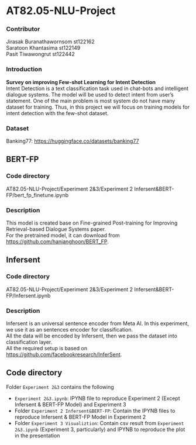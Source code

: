 # AT82.05-NLU-Project
### Contributor  
Jirasak Buranathawornsom st122162  
Saratoon Khantasima st122149  
Pasit Tiwawongrut st122442  

### Introduction 
<b>Survey on improving Few-shot Learning for Intent Detection</b>  
Intent Detection is a text classification task used in chat-bots and intelligent dialogue systems. The model will be used to detect intent from user’s statement. One of the main problem is most system do not have many dataset for training. Thus, in this project we will focus on training models for intent detection with the few-shot dataset.

### Dataset
Banking77: https://huggingface.co/datasets/banking77

## BERT-FP 
### Code directory
AT82.05-NLU-Project/Experiment 2&3/Experiment 2 Infersent&BERT-FP/bert_fp_finetune.ipynb
### Description
This model is created base on Fine-grained Post-training for Improving Retrieval-based Dialogue
Systems paper.  
For the pretrained model, it can download from https://github.com/hanjanghoon/BERT_FP.

## Infersent
### Code directory
AT82.05-NLU-Project/Experiment 2&3/Experiment 2 Infersent&BERT-FP/Infersent.ipynb
### Description
Infersent is an universal sentence encoder from Meta AI. In this experiment, we use it as an sentences encoder for classification.  
All the data will be encoded by Infersent, then we pass the dataset into classification layer.  
All the required setup is based on https://github.com/facebookresearch/InferSent.



## Code directory
Folder `Experiment 2&3` contains the following
- `Experiment 2&3.ipynb`: IPYNB file to reproduce Experiment 2 (Except Infersent & BERT-FP Model) and Experiment 3
- Folder `Experiment 2 Infersent&BERT-FP`: Contain the IPYNB files to reproduce Infersent & BERT-FP Model in Experiment 2 
- Folder `Experiment 3 Visualiztion`: Contain csv result from `Experiment 2&3.ipynb` (Experiment 3, particularly) and IPYNB to reproduce the plot in the presentation
